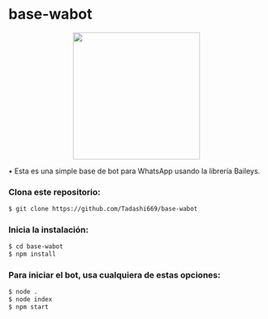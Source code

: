 # base-wabot
<p align="center">

<img src="https://telegra.ph/file/a88de6973f18046e409a9.jpg" width="250" height="250"/>

</p>
• Esta es una simple base de bot para WhatsApp usando la librería Baileys.



### Clona este repositorio:
```bash
$ git clone https://github.com/Tadashi669/base-wabot
```

### Inicia la instalación:
```bash
$ cd base-wabot
$ npm install
```

### Para iniciar el bot, usa cualquiera de estas opciones:
```bash
$ node .
$ node index
$ npm start
```
